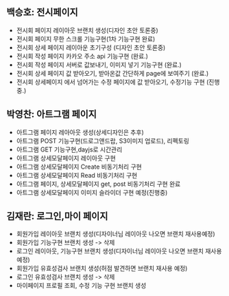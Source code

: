 ## 백승호: 전시페이지

- 전시회 페이지 레이아웃 브랜치 생성(디자인 초안 토론중)
- 전시회 페이지 무한 스크롤 기능구현(1차 기능구현 완료)
- 전시회 상세 페이지 레이아운 초기구성 (디자인 초안 토론중)
- 전시회 작성 페이지 카카오 주소 api 기능구현 (완료.)
- 전시회 작성 페이지 서버로 값보내기, 이미지 넣기 기능구현 (완료.)
- 전시회 상세 페이지 값 받아오기, 받아온값 간단하게 page에 보여주기 (완료.)
- 전시회 상세페이지 에서 넘어가는 수정 페이지에 값 받아오기, 수정기능 구현 (진행중.)

## 박영찬: 아트그램 페이지

- 아트그램 페이지 레아아웃 생성(상세디자인은 추후)
- 아트그램 POST 기능구현(드로그앤드랍, S3이미지 업로드), 리펙토링
- 아트그램 GET 기능구현,dayjs로 시간관리 
- 아트그램 상세모달페이지 레이아웃 구현 
- 아트그램 상세모달페이지 Create 비동기처리 구현
- 아트그램 상세모달페이지 Read 비동기처리 구현
- 아트그램 페이지, 상세모달페이지 get, post 비동기처리 구현 완료
- 아트그램 상세모달페이지 이미지 슬라이더 구현 예정(진행중)


## 김재란: 로그인,마이 페이지

- 회원가입 레이아웃 브랜치 생성(디자이너님 레이아웃 나오면 브랜치 재사용예정)
- 회원가입 기능구현 브랜치 생성 -> 삭제
- 로그인 레이아웃, 기능구현 브랜치 생성(디자이너님 레이아웃 나오면 브랜치 재사용예정)
- 회원가입 유효성검사 브랜치 생성(허점 발견하면 브랜치 재사용 예정)
- 로그인 유효성검사 브랜치 생성 -> 삭제
- 마이페이지 프로필 조회, 수정 기능 구현 브랜치 생성
